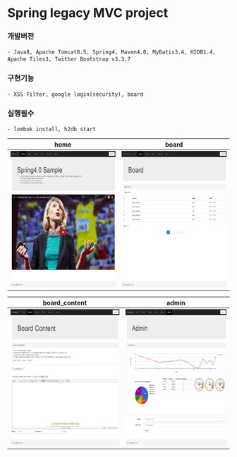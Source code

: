 # Spring legacy MVC project

### 개발버전
    - Java8, Apache Tomcat8.5, Spring4, Maven4.0, MyBatis3.4, H2DB1.4, Apache Tiles3, Twitter Bootstrap v3.3.7

### 구현기능
    - XSS Filter, google login(security), board

### 실행필수
    - lombok install, h2db start

| home  | board |
| ------------- | ------------- |
| <img src="https://github.com/dezcao/Spring/blob/master/sinzoro2/src/main/webapp/resources/custom/img/home.png?raw=true" width="310px" height="310px" />  | <img src="https://github.com/dezcao/Spring/blob/master/sinzoro2/src/main/webapp/resources/custom/img/board.png?raw=true" width="310px" height="310px" />  |


| board_content  | admin |
| ------------- | ------------- |
| <img src="https://github.com/dezcao/Spring/blob/master/sinzoro2/src/main/webapp/resources/custom/img/board_content.png?raw=true" width="310px" height="310px" />  | <img src="https://github.com/dezcao/Spring/blob/master/sinzoro2/src/main/webapp/resources/custom/img/admin.png?raw=true" width="310px" height="310px" />  |
    
